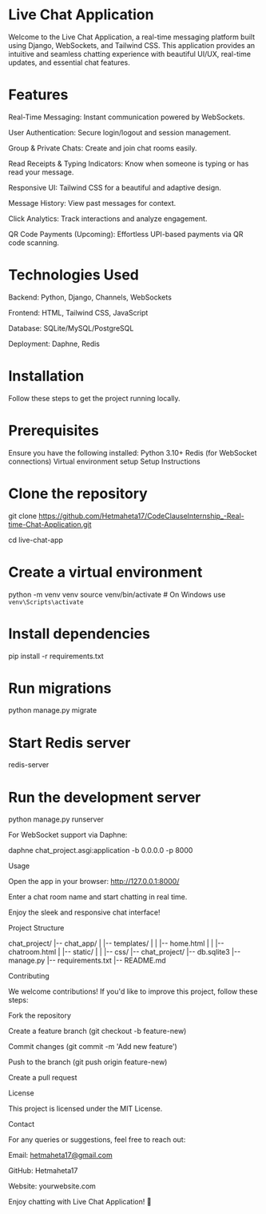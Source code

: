 # Live Chat Application 

Welcome to the Live Chat Application, a real-time messaging platform built using Django, WebSockets, and Tailwind CSS. This application provides an intuitive and seamless chatting experience with beautiful UI/UX, real-time updates, and essential chat features.

# Features 

Real-Time Messaging: Instant communication powered by WebSockets.

User Authentication: Secure login/logout and session management.

Group & Private Chats: Create and join chat rooms easily.

Read Receipts & Typing Indicators: Know when someone is typing or has read your message.

Responsive UI: Tailwind CSS for a beautiful and adaptive design.

Message History: View past messages for context.

Click Analytics: Track interactions and analyze engagement.

QR Code Payments (Upcoming): Effortless UPI-based payments via QR code scanning.

# Technologies Used
Backend: Python, Django, Channels, WebSockets

Frontend: HTML, Tailwind CSS, JavaScript

Database: SQLite/MySQL/PostgreSQL

Deployment: Daphne, Redis

# Installation 

Follow these steps to get the project running locally.

# Prerequisites 

Ensure you have the following installed:
Python 3.10+
Redis (for WebSocket connections)
Virtual environment setup
Setup Instructions

# Clone the repository
git clone https://github.com/Hetmaheta17/CodeClauseInternship_-Real-time-Chat-Application.git

cd live-chat-app

# Create a virtual environment
python -m venv venv
source venv/bin/activate   # On Windows use `venv\Scripts\activate`

# Install dependencies
pip install -r requirements.txt

# Run migrations
python manage.py migrate

# Start Redis server
redis-server

# Run the development server
python manage.py runserver

For WebSocket support via Daphne:

daphne chat_project.asgi:application -b 0.0.0.0 -p 8000

Usage

Open the app in your browser: http://127.0.0.1:8000/

Enter a chat room name and start chatting in real time.

Enjoy the sleek and responsive chat interface!

Project Structure

chat_project/
|-- chat_app/
|   |-- templates/
|   |   |-- home.html
|   |   |-- chatroom.html
|   |-- static/
|   |   |-- css/
|-- chat_project/
|-- db.sqlite3
|-- manage.py
|-- requirements.txt
|-- README.md


Contributing

We welcome contributions! If you'd like to improve this project, follow these steps:

Fork the repository

Create a feature branch (git checkout -b feature-new)

Commit changes (git commit -m 'Add new feature')

Push to the branch (git push origin feature-new)

Create a pull request

License

This project is licensed under the MIT License.

Contact

For any queries or suggestions, feel free to reach out:

Email: hetmaheta17@gmail.com

GitHub: Hetmaheta17

Website: yourwebsite.com

Enjoy chatting with Live Chat Application! 🚀

